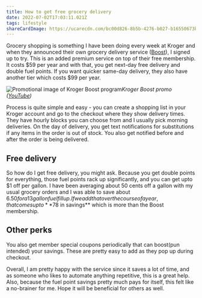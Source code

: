 ```yaml
---
title: How to get free grocery delivery
date: 2022-07-02T17:03:11.021Z
tags: lifestyle
shareCardImage: https://ucarecdn.com/bc00d826-8b5b-4276-b027-b16550673b17/-/format/auto/-/quality/normal/-/stretch/off/-/resize/640x/
---
```


Grocery shopping is something I have been doing every week at Kroger and when they announced their own grocery delivery service ([Boost](https://www.kroger.com/pr/boost)), I signed up to try. This is an added premium service on top of their free membership. It costs $59 per year and with that, you get next-day free delivery and double fuel points. If you want quicker same-day delivery, they also have another tier which costs $99 per year.

![Promotional image of Kroger Boost program](https://ucarecdn.com/bc00d826-8b5b-4276-b027-b16550673b17/-/format/auto/-/quality/normal/-/stretch/off/-/resize/1200x/)_Kroger Boost promo ([YouTube](https://www.youtube.com/watch?v=NqzUocbYVBc))_

Process is quite simple and easy - you can create a shopping list in your Kroger account and go to the checkout where they show delivery times. They have hourly blocks you can choose from and I usually pick morning deliveries. On the day of delivery, you get text notifications for substitutions if any items in the order is out of stock. You also get notified before and after the order is being delivered.

## Free delivery

So how do I get free delivery, you might ask. Because you get double points for everything, those fuel points rack up significantly, and you can get upto $1 off per gallon. I have been averaging about 50 cents off a gallon with my usual grocery orders and I was able to save about $6.50 for a 13 gallon fuel fill up. If we add that over the course of a year, that comes up to **$78 in savings** which is more than the Boost membership.

## Other perks

You also get member special coupons periodically that can boost(pun intended) your savings. These are pretty easy to add as they pop up during checkout.

Overall, I am pretty happy with the service since it saves a lot of time, and as someone who likes to automate anything repetitive, this is a great help. Also, because the fuel point savings pretty much pays for itself, this felt like a no-brainer for me. Hope it will be beneficial for others as well.

